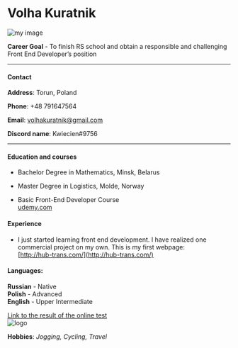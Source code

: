# Volha  Kuratnik

                                       
![my image](.img/img2.jpg)

__Career Goal__ - To finish RS school and obtain a responsible and challenging Front End Developer’s position  
****  
#### Contact
__Address__: Torun, Poland  

__Phone__: +48 791647564  

__Email__: volhakuratnik@gmail.com  

__Discord name__: Kwiecien#9756  
****                                                                                       
#### Education and courses
* Bachelor Degree in Mathematics, Minsk, Belarus  

* Master Degree in Logistics, Molde, Norway  
  
* Basic Front-End Developer Course   
[udemy.com](https://www.udemy.com/share/101Wy23@SoAVUfhOxMvH2BEFO7epAmttYr29LsOxMxp-sDshRD1nLVBsvMi3zbeR2HTIIwoP5g==/)

#### Experience
* I just started learning front end development. I have realized one commercial project on my own. This is my first webpage:  
[http://hub-trans.com/](http://hub-trans.com/)
  

#### Languages:                 
__Russian__ - Native         
__Polish__ - Advanced        
__English__ - Upper Intermediate  

[Link to the result of the online test](https://www.efset.org/cert/UNBJ2m)  
![logo](.img/logo.svg) 


__Hobbies__: _Jogging, Cycling, Travel_  
